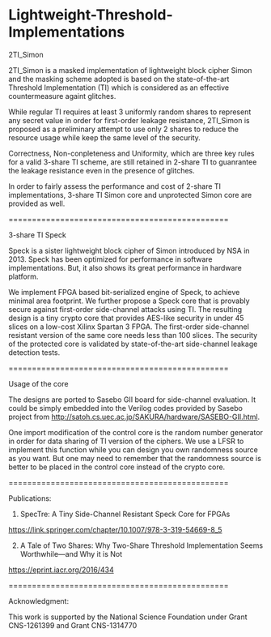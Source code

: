# Lightweight-Threshold-Implementations

2TI_Simon

2TI_Simon is a masked implementation of lightweight block cipher Simon and the masking scheme adopted is based on the state-of-the-art Threshold Implementation (TI) which is considered as an effective countermeasure againt glitches.

While regular TI requires at least 3 uniformly random shares to represent any secret value in order for first-order leakage resistance, 2TI_Simon is proposed as a preliminary attempt to use only 2 shares to reduce the resource usage while keep the same level of the security.

Correctness, Non-conpleteness and Uniformity, which are three key rules for a valid 3-share TI scheme, are still retained in 2-share TI to guanrantee the leakage resistance even in the presence of glitches.

In order to fairly assess the performance and cost of 2-share TI implementations, 3-share TI Simon core and unprotected Simon core are provided as well. 

===============================================

3-share TI Speck

Speck is a sister lightweight block cipher of Simon introduced by NSA in 2013. Speck has been optimized for performance in software implementations. But, it also shows its great performance in hardware platform. 

We implement FPGA based bit-serialized engine of Speck, to achieve minimal area footprint. We further propose a Speck core that is provably secure against first-order side-channel attacks using TI. The resulting design is a tiny crypto core that provides AES-like security in under 45 slices on a low-cost Xilinx Spartan 3 FPGA. The first-order side-channel resistant version of the same core needs less than 100 slices. The security of the protected core is validated by state-of-the-art side-channel leakage detection tests.

===============================================

Usage of the core

The designs are ported to Sasebo GII board for side-channel evaluation. It could be simply embedded into the Verilog codes provided by Sasebo project from http://satoh.cs.uec.ac.jp/SAKURA/hardware/SASEBO-GII.html.

One import modification of the control core is the random number generator in order for data sharing of TI version of the ciphers. We use a LFSR to implement this function while you can design you own randomness source as you want. But one may need to remember that the randomness source is better to be placed in the control core instead of the crypto core.

===============================================

Publications:

1. SpecTre: A Tiny Side-Channel Resistant Speck Core for FPGAs

https://link.springer.com/chapter/10.1007/978-3-319-54669-8_5

2. A Tale of Two Shares: Why Two-Share Threshold Implementation Seems Worthwhile—and Why it is Not

https://eprint.iacr.org/2016/434

===============================================

Acknowledgment:

This work is supported by the National Science Foundation under Grant CNS-1261399 and Grant CNS-1314770
